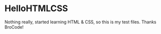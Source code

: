 # HelloHTMLCSS
Nothing really, started learning HTML &amp; CSS, so this is my test files. Thanks BroCode!
